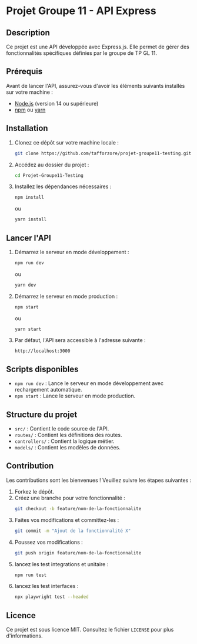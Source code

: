 # Projet Groupe 11 - API Express

## Description
Ce projet est une API développée avec Express.js. Elle permet de gérer des fonctionnalités spécifiques définies par le groupe de TP GL 11.

## Prérequis
Avant de lancer l'API, assurez-vous d'avoir les éléments suivants installés sur votre machine :
- [Node.js](https://nodejs.org/) (version 14 ou supérieure)
- [npm](https://www.npmjs.com/) ou [yarn](https://yarnpkg.com/)

## Installation
1. Clonez ce dépôt sur votre machine locale :
    ```bash
    git clone https://github.com/tafforzore/projet-groupe11-testing.git
    ```

2. Accédez au dossier du projet :
    ```bash
    cd Projet-Groupe11-Testing
    ```

3. Installez les dépendances nécessaires :
    ```bash
    npm install
    ```
    ou
    ```bash
    yarn install
    ```

## Lancer l'API
1. Démarrez le serveur en mode développement :
    ```bash
    npm run dev
    ```
    ou
    ```bash
    yarn dev
    ```

2. Démarrez le serveur en mode production :
    ```bash
    npm start
    ```
    ou
    ```bash
    yarn start
    ```

3. Par défaut, l'API sera accessible à l'adresse suivante :
    ```
    http://localhost:3000
    ```

## Scripts disponibles
- `npm run dev` : Lance le serveur en mode développement avec rechargement automatique.
- `npm start` : Lance le serveur en mode production.

## Structure du projet
- `src/` : Contient le code source de l'API.
- `routes/` : Contient les définitions des routes.
- `controllers/` : Contient la logique métier.
- `models/` : Contient les modèles de données.

## Contribution
Les contributions sont les bienvenues ! Veuillez suivre les étapes suivantes :
1. Forkez le dépôt.
2. Créez une branche pour votre fonctionnalité :
    ```bash
    git checkout -b feature/nom-de-la-fonctionnalite
    ```
3. Faites vos modifications et committez-les :
    ```bash
    git commit -m "Ajout de la fonctionnalité X"
    ```
4. Poussez vos modifications :
    ```bash
    git push origin feature/nom-de-la-fonctionnalite
    ```
6. lancez les test integrations et unitaire  :
    ```bash
    npm run test
    ```
7. lancez les test interfaces  :
    ```bash
    npx playwright test --headed
    ```

## Licence
Ce projet est sous licence MIT. Consultez le fichier `LICENSE` pour plus d'informations.
